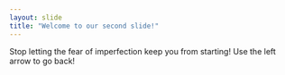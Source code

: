 ```yaml
---
layout: slide
title: "Welcome to our second slide!"
---
```

Stop letting the fear of imperfection keep you from starting!
Use the left arrow to go back!
